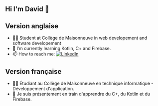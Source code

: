 ## Hi I'm David 👋

## Version anglaise

- 👨‍🏫  Student at Collège de Maisonneuve in web developement and software developement
- 🌱  I’m currently learning Kotlin, C+ and Firebase.
- 📫  How to reach me:
[![LinkedIn][linkedin-shield]][linkedin-url]

## Version française

- 👨‍🏫  Étudiant au Collège de Maisonneuve en technique informatique - Développement d'application.
- 🌱  Je suis présentement en train d'apprendre du C+, du Kotlin et du Firebase.

<!-- Mardown -->
[linkedin-shield]: https://img.shields.io/badge/-LinkedIn-black.svg?style=for-the-badge&logo=linkedin&colorB=555
[linkedin-url]: https://www.linkedin.com/in/david-chiu-
